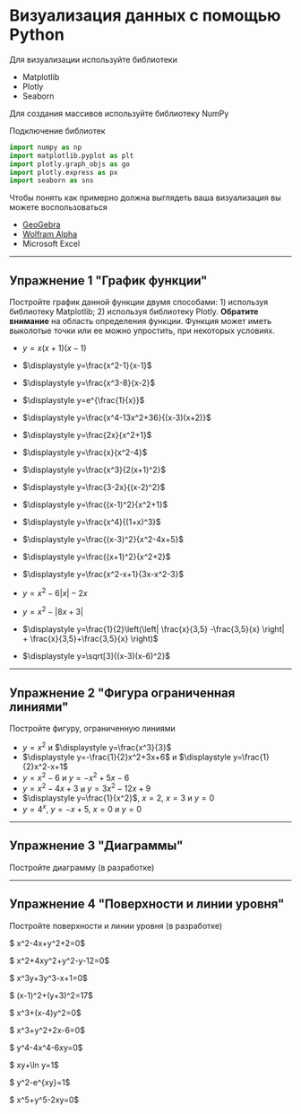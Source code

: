 # Визуализация данных с помощью Python

Для визуализации используйте библиотеки
* Matplotlib
* Plotly
* Seaborn


Для создания массивов используйте библиотеку NumPy

Подключение библиотек
```python
import numpy as np
import matplotlib.pyplot as plt
import plotly.graph_objs as go
import plotly.express as px
import seaborn as sns
```

Чтобы понять как примерно должна выглядеть ваша визуализация вы можете воспользоваться 

* [GeoGebra](https://www.geogebra.org/)
* [Wolfram Alpha](https://www.wolframalpha.com/)
* Microsoft Excel

---

## Упражнение 1 "График функции"

Постройте график данной функции двумя способами: 1) используя библиотеку Matplotlib; 2) используя библиотеку Plotly. **Обратите внимание** на область определения функции. Функция может иметь выколотые точки или ее можно упростить, при некоторых условиях. 

* $\displaystyle y=x(x+1)(x-1)$
* $\displaystyle y=\frac{x^2-1}{x-1}$
* $\displaystyle y=\frac{x^3-8}{x-2}$

* $\displaystyle y=e^{\frac{1}{x}}$
* $\displaystyle y=\frac{x^4-13x^2+36}{(x-3)(x+2)}$
* $\displaystyle y=\frac{2x}{x^2+1}$
* $\displaystyle y=\frac{x}{x^2-4}$
* $\displaystyle y=\frac{x^3}{2(x+1)^2}$
* $\displaystyle y=\frac{3-2x}{(x-2)^2}$
* $\displaystyle y=\frac{(x-1)^2}{x^2+1}$
* $\displaystyle y=\frac{x^4}{(1+x)^3}$
* $\displaystyle y=\frac{(x-3)^2}{x^2-4x+5}$
* $\displaystyle y=\frac{(x+1)^2}{x^2+2}$
* $\displaystyle y=\frac{x^2-x+1}{3x-x^2-3}$
* $\displaystyle y=x^2-6|x|-2x$
* $\displaystyle y=x^2-|8x+3|$
* $\displaystyle y=\frac{1}{2}\left(\left| \frac{x}{3,5} -\frac{3,5}{x} \right| + \frac{x}{3,5}+\frac{3,5}{x} \right)$
* $\displaystyle y=\sqrt[3]{(x-3)(x-6)^2}$

---

## Упражнение 2 "Фигура ограниченная линиями"

Постройте фигуру, ограниченную линиями

* $\displaystyle y=x^2$ и $\displaystyle y=\frac{x^3}{3}$
* $\displaystyle y=-\frac{1}{2}x^2+3x+6$ и $\displaystyle y=\frac{1}{2}x^2-x+1$
* $\displaystyle y=x^2-6$ и $\displaystyle y=-x^2+5x-6$
* $\displaystyle y=x^2-4x+3$ и $\displaystyle y=3x^2-12x+9$
* $\displaystyle y=\frac{1}{x^2}$, $x=2$, $x=3$ и $y=0$
* $\displaystyle y=4^x$, $y=-x+5$, $x=0$ и $y=0$

---

## Упражнение 3 "Диаграммы"

Постройте диаграмму (в разработке)

---

## Упражнение 4 "Поверхности и линии уровня"

Постройте поверхности и линии уровня (в разработке)
     
 $ x^2-4x+y^2+2=0$

 $ x^2+4xy^2+y^2-y-12=0$

 $ x^3y+3y^3-x+1=0$

 $ (x-1)^2+(y+3)^2=17$

 $ x^3+(x-4)y^2=0$

 $ x^3+y^2+2x-6=0$

 $ y^4-4x^4-6xy=0$

 $ xy+\ln y=1$

 $ y^2-e^{xy}=1$

 $ x^5+y^5-2xy=0$
 